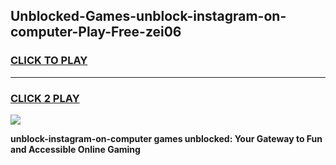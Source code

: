 
## Unblocked-Games-unblock-instagram-on-computer-Play-Free-zei06
<h3>
<a href="https://premium76.site?title=unblock-instagram-on-computer&ref=19M">CLICK TO PLAY</a></h3>
<hr>

<h3>
<a href="https://premium76.site?title=unblock-instagram-on-computer&ref=19M">CLICK 2 PLAY</a>
  
</h3>

<a href="https://premium76.site?title=unblock-instagram-on-computer&ref=19M"><img src="https://clearcache.store/games.png"></a>


**unblock-instagram-on-computer games unblocked: Your Gateway to Fun and Accessible Online Gaming**
